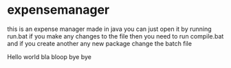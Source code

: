 # expensemanager
this is an expense manager made in java you can just open it by running run.bat
if you make any changes to the file then you need to run compile.bat and if you create another any new package change the batch file




Hello world
bla bloop 
bye bye